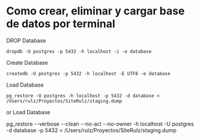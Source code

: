 # Como crear, eliminar y cargar base de datos por terminal

DROP Database
```
dropdb -U postgres -p 5432 -h localhost -i -e database
```
Create Database
```
createdb -U postgres -p 5432 -h localhost -E UTF8 -e database
```
Load Database
```
pg_restore -U postgres -h localhost -p 5432 -d database < /Users/rulz/Proyectos/SiteRulz/staging.dump
```

or Load Database

pg_restore --verbose --clean --no-acl --no-owner -h localhost -U postgres -d database -p 5432 < /Users/rulz/Proyectos/SiteRulz/staging.dump
